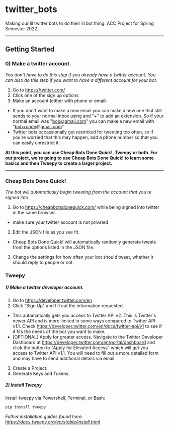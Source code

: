 # twitter_bots

Making our lil twitter bots to do their lil bot thing. ACC Project for Spring Semester 2022.

---

## Getting Started

### 0) Make a twitter account.

*You don't have to do this step if you already have a twitter account. You can also do this step if you want to have a different account for your bot.*

1. Go to <https://twitter.com/>
2. Click one of the sign up options
3. Make an account (either with phone or email)
  - If you don't want to make a new email you can make a new one that still sends to your normal inbox using and "+" to add an extension. So if your normal email was "bob@gmail.com" you can make a new email with "bob+code@gmail.com"
  - Twitter bots occassionally get restricted for tweeting too often, so if you're worried that this may happen, add a phone number so that you can easily unrestrict it. 

**At this point, you can use Cheap Bots Done Quick!, Tweepy or both. For our project, we're going to use Cheap Bots Done Quick! to learn some basics and then Tweepy to create a larger project.**

---

### Cheap Bots Done Quick!

*The bot will automatically begin tweeting from the account that you're signed into*

1. Go to <https://cheapbotsdonequick.com/> while being signed into twitter in the same browser.
  -  make sure your twitter account is not privated
2. Edit the JSON file as you see fit.
  - Cheap Bots Done Quick! will automatically randomly generate tweets from the options listed in the JSON file.
3. Change the settings for how often your bot should tweet, whether it should reply to people or not.

### Tweepy

##### 1) Make a twitter developer account.

1. Go to <https://developer.twitter.com/en>
2. Click "Sign Up" and fill out the information requested.
  - This automatically gets you access to Twitter API v2. This is Twitter's newer API and is more limited in some ways compared to Twitter API v1.1. Check <https://developer.twitter.com/en/docs/twitter-api/v1> to see if it fits the needs of the bot you want to make.
  - [OPTIONAL] Apply for greater access. Navigate to the Twitter Developer Dashboard at <https://developer.twitter.com/en/portal/dashboard> and click the button to "Apply for Elevated Access" which will get you access to Twitter API v1.1. You will need to fill out a more detailed form and may have to send additional details via email.
3. Create a Project.
4. Generate Keys and Tokens.

##### 2) Install Tweepy

Install tweepy via Powershell, Terminal, or Bash:

``pip install tweepy``

*Futher installation guides found here: <https://docs.tweepy.org/en/stable/install.html>*

